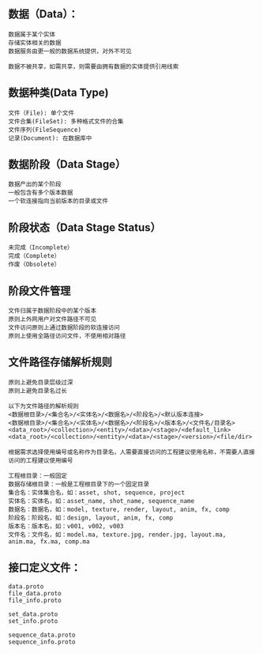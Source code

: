 ## 数据（Data）：

    数据属于某个实体
    存储实体相关的数据
    数据服务由更一般的数据系统提供，对外不可见

    数据不被共享，如需共享，则需要由拥有数据的实体提供引用线索

## 数据种类(Data Type)

    文件（File): 单个文件
    文件合集(FileSet): 多种格式文件的合集
    文件序列(FileSequence)
    记录(Document): 在数据库中

## 数据阶段（Data Stage）

    数据产出的某个阶段
    一般包含有多个版本数据
    一个软连接指向当前版本的目录或文件

## 阶段状态（Data Stage Status）

    未完成（Incomplete）
    完成（Complete）
    作废（Obsolete）

## 阶段文件管理

    文件归属于数据阶段中的某个版本
    原则上外网用户对文件路径不可见
    文件访问原则上通过数据阶段的软连接访问
    原则上使用全路径访问文件，不使用相对路径

## 文件路径存储解析规则
    原则上避免目录层级过深
    原则上避免目录名过长

    以下为文件路径的解析规则
    <数据根目录>/<集合名>/<实体名>/<数据名>/<阶段名>/<默认版本连接>
    <数据根目录>/<集合名>/<实体名>/<数据名>/<阶段名>/<版本名>/<文件名/目录名>
    <data_root>/<collection>/<entity>/<data>/<stage>/<default_link>
    <data_root>/<collection>/<entity>/<data>/<stage>/<version>/<file/dir>
    
    根据需求选择使用编号或名称作为目录名，人需要直接访问的工程建议使用名称，不需要人直接访问的工程建议使用编号
    
    工程根目录：一般固定
    数据存储根目录：一般是工程根目录下的一个固定目录
    集合名：实体集合名，如：asset, shot, sequence, project
    实体名：实体名，如：asset_name, shot_name, sequence_name
    数据名：数据名，如：model, texture, render, layout, anim, fx, comp
    阶段名：阶段名，如：design, layout, anim, fx, comp
    版本名：版本名，如：v001, v002, v003
    文件名：文件名，如：model.ma, texture.jpg, render.jpg, layout.ma, anim.ma, fx.ma, comp.ma

## 接口定义文件：
    data.proto
    file_data.proto
    file_info.proto

    set_data.proto
    set_info.proto
    
    sequence_data.proto
    sequence_info.proto
